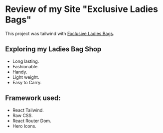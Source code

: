 # Review of my Site "Exclusive Ladies Bags"

This project was tailwind with [Exclusive Ladies Bags](https://glowing-genie-c0944c.netlify.app).

## Exploring my Ladies Bag Shop

* Long lasting.
* Fashionable.
* Handy.
* Light weight.
* Easy to Carry.

## Framework used:

* React Tailwind.
* Raw CSS.
* React Router Dom.
* Hero Icons.


